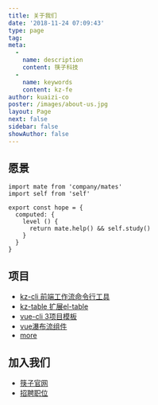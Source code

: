 ```yaml
---
title: 关于我们
date: '2018-11-24 07:09:43'
type: page
tag:
meta:
  -
    name: description
    content: 筷子科技
  -
    name: keywords
    content: kz-fe
author: kuaizi-co
poster: /images/about-us.jpg
layout: Page
next: false
sidebar: false
showAuthor: false
---
```


## 愿景

```
import mate from 'company/mates'
import self from 'self'

export const hope = {
  computed: {
    level () {
      return mate.help() && self.study()
    }
  }
}
```

## 项目

* [kz-cli 前端工作流命令行工具](https://github.com/Kuaizi-co/kz-cli)
* [kz-table 扩展el-table](https://github.com/Kuaizi-co/kz-table)
* [vue-cli 3项目模板](https://github.com/Kuaizi-co/vue-cli-preset-kz)
* [vue瀑布流组件](https://github.com/Kuaizi-co/vue-bricks)
* [more](https://github.com/Kuaizi-co)

## 加入我们

* [筷子官网](https://www.kuaizi.ai)
* [招聘职位](https://www.lagou.com/gongsi/j666.html)
